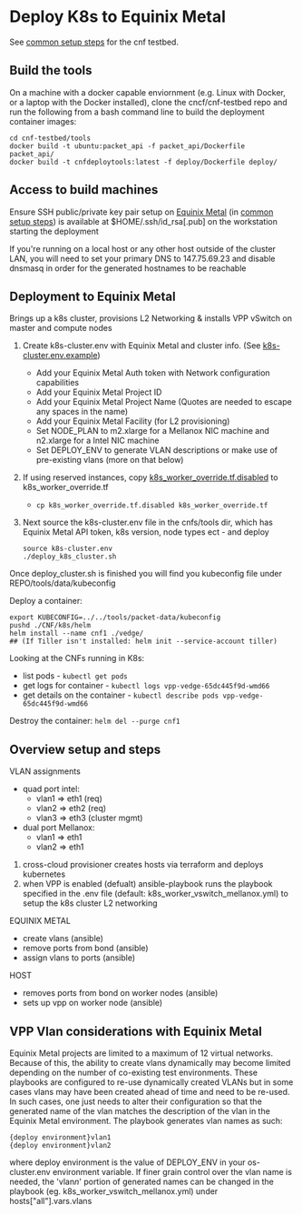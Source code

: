 # Deploy K8s to Equinix Metal

See [common setup steps](steps_to_deploy_testbed.mkd#common-steps) for the cnf testbed.

## Build the tools

On a machine with a docker capable enviornment (e.g. Linux with Docker, or a laptop with the Docker installed), clone the cncf/cnf-testbed repo and run the following from a bash command line to build the deployment container images:

```
cd cnf-testbed/tools
docker build -t ubuntu:packet_api -f packet_api/Dockerfile  packet_api/
docker build -t cnfdeploytools:latest -f deploy/Dockerfile deploy/
```

## Access to build machines

Ensure SSH public/private key pair setup on [Equinix Metal](https://metal.equinix.com/) (in [common setup steps](steps_to_deploy_testbed.mkd#common-steps)) is available at $HOME/.ssh/id_rsa[.pub] on the workstation starting the deployment

If you're running on a local host or any other host outside of the cluster LAN, you will need to set your primary DNS to 147.75.69.23 and disable dnsmasq in order for the generated hostnames to be reachable 

## Deployment to Equinix Metal

Brings up a k8s cluster, provisions L2 Networking & installs VPP vSwitch on master and compute nodes

1. Create k8s-cluster.env with Equinix Metal and cluster info.  (See [k8s-cluster.env.example](tools/k8s-cluster.env.example))
   * Add your Equinix Metal Auth token with Network configuration capabilities
   * Add your Equinix Metal Project ID
   * Add your Equinix Metal Project Name (Quotes are needed to escape any spaces in the name)
   * Add your Equinix Metal Facility (for L2 provisioning)
   * Set NODE_PLAN to m2.xlarge for a Mellanox NIC machine and n2.xlarge for a Intel NIC machine
   * Set DEPLOY_ENV to generate VLAN descriptions or make use of pre-existing vlans (more on that below)
2. If using reserved instances, copy [k8s_worker_override.tf.disabled](tools/k8s_worker_override.tf.disabled) to k8s_worker_override.tf
    * `cp k8s_worker_override.tf.disabled k8s_worker_override.tf`
3. Next source the k8s-cluster.env file in the cnfs/tools dir, which has Equinix Metal API token, k8s version, node types ect - and deploy


    ```
    source k8s-cluster.env
    ./deploy_k8s_cluster.sh
    ```

Once deploy_cluster.sh is finished you will find you kubeconfig file under REPO/tools/data/kubeconfig

Deploy a container:
```
export KUBECONFIG=../../tools/packet-data/kubeconfig
pushd ./CNF/k8s/helm
helm install --name cnf1 ./vedge/
## (If Tiller isn't installed: helm init --service-account tiller)
```

Looking at the CNFs running in K8s:
- list pods - `kubectl get pods`
- get logs for container - `kubectl logs vpp-vedge-65dc445f9d-wmd66`
- get details on the container - `kubectl describe pods vpp-vedge-65dc445f9d-wmd66`

Destroy the container: `helm del --purge cnf1`



## Overview setup and steps

VLAN assignments
* quad port intel: 
  * vlan1 => eth1 (req)
  * vlan2 => eth2 (req)
  * vlan3 => eth3 (cluster mgmt)
* dual port Mellanox:
  * vlan1 => eth1
  * vlan2 => eth1


1. cross-cloud provisioner creates hosts via terraform and deploys kubernetes
2. when VPP is enabled (defualt) ansible-playbook runs the playbook specified in the .env file (default: k8s_worker_vswitch_mellanox.yml) to setup the k8s cluster L2 networking

EQUINIX METAL
  - create vlans (ansible)
  - remove ports from bond (ansible)
  - assign vlans to ports (ansible)

HOST
  - removes ports from bond on worker nodes (ansible)
  - sets up vpp on worker node (ansible)

## VPP Vlan considerations with Equinix Metal

Equinix Metal projects are limited to a maximum of 12 virtual networks. Because of this, the ability to create vlans dynamically may become limited depending on the number of co-existing test environments. These playbooks are configured to re-use dynamically created VLANs but in some cases vlans may have been created ahead of time and need to be re-used. In such cases, one just needs to alter their configuration so that the generated name of the vlan matches the description of the vlan in the Equinix Metal environment. The playbook generates vlan names as such:

```
{deploy environment}vlan1
{deploy environment}vlan2
```

where deploy environment is the value of DEPLOY_ENV in your os-cluster.env environment variable. If finer grain control over the vlan name is needed, the 'vlan*n*' portion of generated names can be changed in the playbook (eg. k8s_worker_vswitch_mellanox.yml) under hosts["all"].vars.vlans
